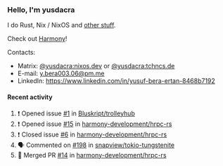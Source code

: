 ### Hello, I'm yusdacra

I do Rust, Nix / NixOS and [other stuff](https://yusdacra.gitlab.io/about).

Check out [Harmony](https://github.com/harmony-development)!

Contacts:
- Matrix: [@yusdacra:nixos.dev](https://matrix.to/#/@yusdacra:nixos.dev) or [@yusdacra:tchncs.de](https://matrix.to/#/@yusdacra:tchncs.de)
- E-mail: y.bera003.06@pm.me
- LinkedIn: https://www.linkedin.com/in/yusuf-bera-ertan-8468b7192

#### Recent activity

<!--START_SECTION:activity-->
1. ❗️ Opened issue [#1](https://github.com/Bluskript/trolleyhub/issues/1) in [Bluskript/trolleyhub](https://github.com/Bluskript/trolleyhub)
2. ❗️ Opened issue [#15](https://github.com/harmony-development/hrpc-rs/issues/15) in [harmony-development/hrpc-rs](https://github.com/harmony-development/hrpc-rs)
3. ❗️ Closed issue [#6](https://github.com/harmony-development/hrpc-rs/issues/6) in [harmony-development/hrpc-rs](https://github.com/harmony-development/hrpc-rs)
4. 🗣 Commented on [#198](https://github.com/snapview/tokio-tungstenite/issues/198) in [snapview/tokio-tungstenite](https://github.com/snapview/tokio-tungstenite)
5. 🎉 Merged PR [#14](https://github.com/harmony-development/hrpc-rs/pull/14) in [harmony-development/hrpc-rs](https://github.com/harmony-development/hrpc-rs)
<!--END_SECTION:activity-->

